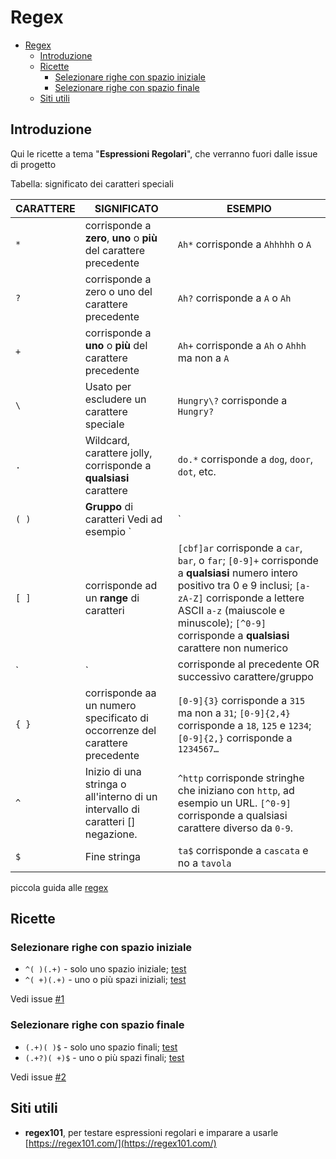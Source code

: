 
# Regex 

<!-- TOC -->

- [Regex](#regex)
  - [Introduzione](#introduzione)
  - [Ricette](#ricette)
    - [Selezionare righe con spazio iniziale](#selezionare-righe-con-spazio-iniziale)
    - [Selezionare righe con spazio finale](#selezionare-righe-con-spazio-finale)
  - [Siti utili](#siti-utili)

<!-- /TOC -->


## Introduzione

Qui le ricette a tema "**Espressioni Regolari**", che verranno fuori dalle issue di progetto

Tabella: significato dei caratteri speciali

CARATTERE|SIGNIFICATO|ESEMPIO
---------|-----------|------
`*` | corrisponde a **zero**, **uno** o **più** del carattere precedente | `Ah*` corrisponde a `Ahhhhh` o `A`
`?` | corrisponde a zero o uno del carattere precedente |	`Ah?` corrisponde a `A` o `Ah`
`+` | corrisponde a **uno** o **più** del carattere precedente  |	`Ah+` corrisponde a `Ah` o `Ahhh` ma non a  `A`
`\` | Usato per escludere un carattere speciale | `Hungry\?` corrisponde a `Hungry?`
`.` | Wildcard, carattere jolly, corrisponde a **qualsiasi** carattere |	`do.*` corrisponde a `dog`, `door`, `dot`, etc.
`( )` | **Gruppo** di caratteri	Vedi ad esempio `|`
`[ ]` | corrisponde ad un **range** di caratteri | `[cbf]ar` corrisponde a `car`, `bar`, o `far`; `[0-9]+` corrisponde a **qualsiasi** numero intero positivo tra 0 e 9 inclusi; `[a-zA-Z]` corrisponde a lettere ASCII `a-z` (maiuscole e minuscole); `[^0-9]` corrisponde a **qualsiasi** carattere non numerico
`|` | corrisponde al precedente OR successivo carattere/gruppo |	`(Mon)|(Tues)day` corrisponde a `Monday` o `Tuesday`
`{ }` | corrisponde aa un numero specificato di occorrenze del carattere precedente | `[0-9]{3}` corrisponde a `315` ma non a  `31`; `[0-9]{2,4}` corrisponde a `18`, `125` e  `1234`; `[0-9]{2,}` corrisponde a `1234567…`
`^` | Inizio di una stringa o all'interno di un intervallo di caratteri [] negazione.	| `^http` corrisponde stringhe che iniziano con `http`, ad esempio un URL. `[^0-9]` corrisponde a qualsiasi carattere diverso da `0-9`.
`$` | Fine stringa | `ta$` corrisponde a `cascata` e no a `tavola`

piccola guida alle [regex](https://www.evemilano.com/come-funzionano-le-espressioni-regolari-regex/)

## Ricette

### Selezionare righe con spazio iniziale

* `^( )(.+)` - solo uno spazio iniziale; [test](https://regex101.com/r/Qn4BTb/1)
* `^( +)(.+)` - uno o più spazi iniziali; [test](https://regex101.com/r/Qn4BTb/2)

Vedi issue [#1](https://github.com/opendatasicilia/tansignari/issues/1)

### Selezionare righe con spazio finale

* `(.+)( )$` - solo uno spazio finali; [test](https://regex101.com/r/Qn4BTb/3)
* `(.+?)( +)$` - uno o più spazi finali; [test](https://regex101.com/r/Qn4BTb/4)

Vedi issue [#2](https://github.com/opendatasicilia/tansignari/issues/2)

## Siti utili

- **regex101**, per testare espressioni regolari e imparare a usarle [https://regex101.com/](https://regex101.com/)
